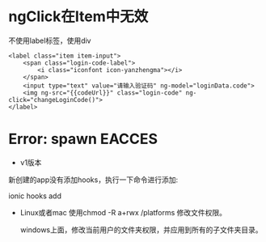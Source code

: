 # ngClick在Item中无效

不使用label标签，使用div

```
<label class="item item-input">
    <span class="login-code-label">
        <i class="iconfont icon-yanzhengma"></i>
    </span>
    <input type="text" value="请输入验证码" ng-model="loginData.code">
    <img ng-src="{{codeUrl}}" class="login-code" ng-click="changeLoginCode()">
</label>
```

# Error: spawn EACCES

- v1版本

新创建的app没有添加hooks，执行一下命令进行添加:

ionic hooks add

- Linux或者mac 使用chmod -R a+rwx /platforms 修改文件权限。

  windows上面，修改当前用户的文件夹权限，并应用到所有的子文件夹目录。